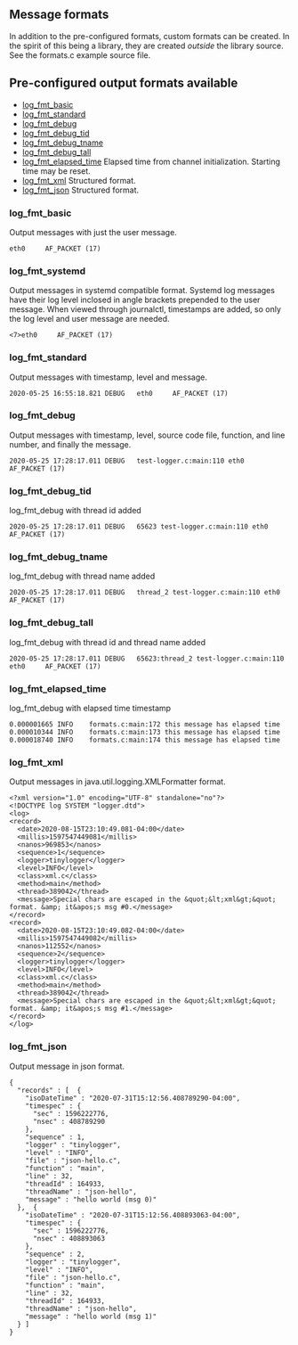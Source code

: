 
## Message formats

In addition to the pre-configured formats, custom formats can be created. In the
spirit of this being a library, they are created _outside_ the library source.
See the formats.c example source file.

## Pre-configured output formats available

- [log_fmt_basic](#log_fmt_basic)
- [log_fmt_standard](#log_fmt_standard)
- [log_fmt_debug](#log_fmt_debug)
- [log_fmt_debug_tid](#log_fmt_debug_tid)
- [log_fmt_debug_tname](#log_fmt_debug_tname)
- [log_fmt_debug_tall](#log_fmt_debug_tall)
- [log_fmt_elapsed_time](#log_fmt_elapsed_time) Elapsed time from channel
		initialization. Starting time may be reset.
- [log_fmt_xml](#log_fmt_xml) Structured format.
- [log_fmt_json](#log_fmt_json) Structured format.


### log_fmt_basic <a name="log_fmt_basic"/>
Output messages with just the user message.

```
eth0     AF_PACKET (17)
```

### log_fmt_systemd <a name="log_fmt_systemd">
Output messages in systemd compatible format. Systemd log messages have their
log level inclosed in angle brackets prepended to the user message. When viewed
through journalctl, timestamps are added, so only the log level and user message
are needed.

```
<7>eth0     AF_PACKET (17)
```

### log_fmt_standard <a name="log_fmt_standard">
Output messages with timestamp, level and message.

```
2020-05-25 16:55:18.821 DEBUG   eth0     AF_PACKET (17)
```

### log_fmt_debug <a name="log_fmt_debug">
Output messages with timestamp, level, source code file, function, and line
number, and finally the message.

```
2020-05-25 17:28:17.011 DEBUG   test-logger.c:main:110 eth0     AF_PACKET (17)
```

### log_fmt_debug_tid <a name="log_fmt_debug_tid">
log_fmt_debug with thread id added
```
2020-05-25 17:28:17.011 DEBUG   65623 test-logger.c:main:110 eth0     AF_PACKET (17)
```

### log_fmt_debug_tname <a name="log_fmt_debug_tname">
log_fmt_debug with thread name added
```
2020-05-25 17:28:17.011 DEBUG   thread_2 test-logger.c:main:110 eth0     AF_PACKET (17)
```

### log_fmt_debug_tall <a name="log_fmt_debug_tall">
log_fmt_debug with thread id and thread name added
```
2020-05-25 17:28:17.011 DEBUG   65623:thread_2 test-logger.c:main:110 eth0     AF_PACKET (17)
```

### log_fmt_elapsed_time <a name="log_fmt_elapsed_time">
log_fmt_debug with elapsed time timestamp
```
0.000001665 INFO    formats.c:main:172 this message has elapsed time
0.000010344 INFO    formats.c:main:173 this message has elapsed time
0.000018740 INFO    formats.c:main:174 this message has elapsed time
```


### log_fmt_xml <a name="log_fmt_xml">
Output messages in java.util.logging.XMLFormatter format.

```
<?xml version="1.0" encoding="UTF-8" standalone="no"?>
<!DOCTYPE log SYSTEM "logger.dtd">
<log>
<record>
  <date>2020-08-15T23:10:49.081-04:00</date>
  <millis>1597547449081</millis>
  <nanos>969853</nanos>
  <sequence>1</sequence>
  <logger>tinylogger</logger>
  <level>INFO</level>
  <class>xml.c</class>
  <method>main</method>
  <thread>389042</thread>
  <message>Special chars are escaped in the &quot;&lt;xml&gt;&quot; format. &amp; it&apos;s msg #0.</message>
</record>
<record>
  <date>2020-08-15T23:10:49.082-04:00</date>
  <millis>1597547449082</millis>
  <nanos>112552</nanos>
  <sequence>2</sequence>
  <logger>tinylogger</logger>
  <level>INFO</level>
  <class>xml.c</class>
  <method>main</method>
  <thread>389042</thread>
  <message>Special chars are escaped in the &quot;&lt;xml&gt;&quot; format. &amp; it&apos;s msg #1.</message>
</record>
</log>
```
### log_fmt_json <a name="log_fmt_json">
Output message in json format.

```
{
  "records" : [  {
    "isoDateTime" : "2020-07-31T15:12:56.408789290-04:00",
    "timespec" : {
      "sec" : 1596222776,
      "nsec" : 408789290
    },
    "sequence" : 1,
    "logger" : "tinylogger",
    "level" : "INFO",
    "file" : "json-hello.c",
    "function" : "main",
    "line" : 32,
    "threadId" : 164933,
    "threadName" : "json-hello",
    "message" : "hello world (msg 0)"
  },  {
    "isoDateTime" : "2020-07-31T15:12:56.408893063-04:00",
    "timespec" : {
      "sec" : 1596222776,
      "nsec" : 408893063
    },
    "sequence" : 2,
    "logger" : "tinylogger",
    "level" : "INFO",
    "file" : "json-hello.c",
    "function" : "main",
    "line" : 32,
    "threadId" : 164933,
    "threadName" : "json-hello",
    "message" : "hello world (msg 1)"
  } ]
}
```
